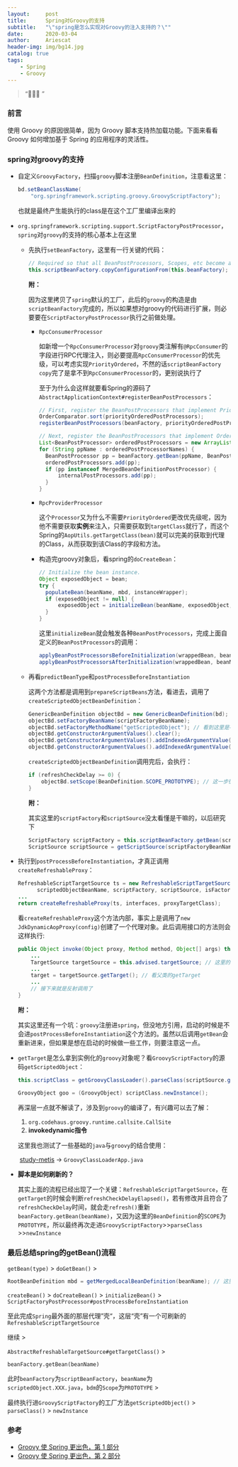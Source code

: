 ```yaml
---
layout:     post
title:      Spring对Groovy的支持
subtitle:   "\"spring是怎么实现对Groovy的注入支持的？\""
date:       2020-03-04
author:     Ariescat
header-img: img/bg14.jpg
catalog: true
tags:
    - Spring
    - Groovy
---
```


> “🙉🙉🙉 ”



### 前言

使用 Groovy 的原因很简单，因为 Groovy 脚本支持热加载功能。下面来看看 Groovy 如何增加基于 Spring 的应用程序的灵活性。



### spring对groovy的支持

- 自定义`GroovyFactory`，扫描`groovy`脚本注册`BeanDefinition`，注意看这里：

  ```java
  bd.setBeanClassName(
      "org.springframework.scripting.groovy.GroovyScriptFactory");
  ```

  也就是最终产生能执行的class是在这个工厂里编译出来的

- `org.springframework.scripting.support.ScriptFactoryPostProcessor`，`spring`对`groovy`的支持的核心基本上在这里

  - 先执行`setBeanFactory`，这里有一行关键的代码：

    ```java
    // Required so that all BeanPostProcessors, Scopes, etc become available.
    this.scriptBeanFactory.copyConfigurationFrom(this.beanFactory);
    ```

    **附：**

    因为这里拷贝了`spring`默认的工厂，此后的`groovy`的构造是由`scriptBeanFactory`完成的，所以如果想对groovy的代码进行扩展，则必要要在`ScriptFactoryPostProcessor`执行之前做处理。

    - `RpcConsumerProcessor`

      如新增一个`RpcConsumerProcessor`对`groovy`类注解有`@RpcConsumer`的字段进行RPC代理注入，则必要提高`RpcConsumerProcessor`的优先级，可以考虑实现`PriorityOrdered`，不然的话`scriptBeanFactory` `copy`完了是拿不到`RpcConsumerProcessor`的，更别说执行了

      至于为什么会这样就要看Spring的源码了`AbstractApplicationContext#registerBeanPostProcessors`：

      ```java
      // First, register the BeanPostProcessors that implement PriorityOrdered.
      OrderComparator.sort(priorityOrderedPostProcessors);
      registerBeanPostProcessors(beanFactory, priorityOrderedPostProcessors); // 所以必须要在下面ScriptFactoryPostProcessor构造之前把自定义的Processors优先注册进去
      
      // Next, register the BeanPostProcessors that implement Ordered.
      List<BeanPostProcessor> orderedPostProcessors = new ArrayList<BeanPostProcessor>();
      for (String ppName : orderedPostProcessorNames) {
      	BeanPostProcessor pp = beanFactory.getBean(ppName, BeanPostProcessor.class); // 这里就会构造ScriptFactoryPostProcessor并调用setBeanFactory
      	orderedPostProcessors.add(pp);
      	if (pp instanceof MergedBeanDefinitionPostProcessor) {
      		internalPostProcessors.add(pp);
      	}
      }
      ```

    - `RpcProviderProcessor`

      这个`Processor`又为什么不需要`PriorityOrdered`更改优先级呢，因为他不需要获取**实例**来注入，只需要获取到`targetClass`就行了，而这个Spring的`AopUtils.getTargetClass(bean)`就可以完美的获取到代理的Class，从而获取到该Class的字段和方法。

      

    - 构造完groovy对象后，看spring的`doCreateBean`：

      ```java
      // Initialize the bean instance.
      Object exposedObject = bean;
      try {
      	populateBean(beanName, mbd, instanceWrapper);
      	if (exposedObject != null) {
      		exposedObject = initializeBean(beanName, exposedObject, mbd);
      	}
      }
      ```

      这里`initializeBean`就会触发各种`BeanPostProcessors`，完成上面自定义的`BeanPostProcessors`的调用：

      ```java
      applyBeanPostProcessorsBeforeInitialization(wrappedBean, beanName);
      applyBeanPostProcessorsAfterInitialization(wrappedBean, beanName);
      ```

    
    
  - 再看`predictBeanType`和`postProcessBeforeInstantiation`

    这两个方法都是调用到`prepareScriptBeans`方法，看进去，调用了`createScriptedObjectBeanDefinition`：

    ```java
    GenericBeanDefinition objectBd = new GenericBeanDefinition(bd); // 传进父bd，也就是一开始我们GroovyFactory构建的bd
    objectBd.setFactoryBeanName(scriptFactoryBeanName);
    objectBd.setFactoryMethodName("getScriptedObject"); // 看到这里是不是就和GroovyScriptFactor对应上啦，之后spring就会走工厂方法把对象构造出来
    objectBd.getConstructorArgumentValues().clear();
    objectBd.getConstructorArgumentValues().addIndexedArgumentValue(0, scriptSource);
    objectBd.getConstructorArgumentValues().addIndexedArgumentValue(1, interfaces);
    ```

      `createScriptedObjectBeanDefinition`调用完后，会执行：

    ```java
    if (refreshCheckDelay >= 0) {
      	objectBd.setScope(BeanDefinition.SCOPE_PROTOTYPE); // 这一步很重要，此后的脚本热替换要用到
    }
    ```

    **附：**

    其实这里的`scriptFactory`和`scriptSource`没太看懂是干嘛的，以后研究下

    ```java
    ScriptFactory scriptFactory = this.scriptBeanFactory.getBean(scriptFactoryBeanName, ScriptFactory.class);
    ScriptSource scriptSource = getScriptSource(scriptFactoryBeanName, scriptFactory.getScriptSourceLocator());
    ```

      

- 执行到`postProcessBeforeInstantiation`，才真正调用`createRefreshableProxy`：

  ```java
  RefreshableScriptTargetSource ts = new RefreshableScriptTargetSource(this.scriptBeanFactory,
  		scriptedObjectBeanName, scriptFactory, scriptSource, isFactoryBean);
  ...
  return createRefreshableProxy(ts, interfaces, proxyTargetClass);
  
  ```
  看`createRefreshableProxy`这个方法内部，事实上是调用了`new JdkDynamicAopProxy(config)`创建了一个代理对象。此后调用接口的方法则会这样执行:
  
  ```java
  public Object invoke(Object proxy, Method method, Object[] args) throws Throwable {
      ...
      TargetSource targetSource = this.advised.targetSource; // 这里的targetSource就是RefreshableScriptTargetSource
      ...
      target = targetSource.getTarget(); // 看父类的getTarget
      ...
      // 接下来就是反射调用了
  }
  
  ```
  
  **附：**
  
  其实这里还有一个坑：`groovy`注册进`spring`，但没地方引用，启动的时候是不会进`postProcessBeforeInstantiation`这个方法的。虽然以后调用`getBean`会重新进来，但如果是想在启动的时候做一些工作，则要注意这一点。
  
  
  
- `getTarget`是怎么拿到实例化的`groovy`对象呢？看`GroovyScriptFactory`的源码`getScriptedObject`：

  ```java
  this.scriptClass = getGroovyClassLoader().parseClass(scriptSource.getScriptAsString(), scriptSource.suggestedClassName()); // 这里面把groovy编译为字节码，并装载进虚拟机
  
  GroovyObject goo = (GroovyObject) scriptClass.newInstance();
  ```

  再深层一点就不解读了，涉及到`groovy`的编译了，有兴趣可以去了解：

    1. `org.codehaus.groovy.runtime.callsite.CallSite`
    2. **invokedynamic指令**

  这里我也测试了一些基础的`java`与`groovy`的结合使用：

  ​	[study-metis](https://github.com/Ariescat/study-metis) -> `GroovyClassLoaderApp.java` 

  

- **脚本是如何刷新的？**

  其实上面的流程已经出现了一个关键：`RefreshableScriptTargetSource`，在`getTarget`的时候会判断`refreshCheckDelayElapsed()`，若有修改并且符合了`refreshCheckDelay`时间，就会走`refresh()`重新`beanFactory.getBean(beanName)`，又因为这里的`BeanDefinition`的`SCOPE`为`PROTOTYPE`，所以最终再次走进`GroovyScriptFactory`>>`parseClass` >>`newInstance`



### 最后总结spring的getBean()流程

`getBean(type)` > `doGetBean()` > 

```java
RootBeanDefinition mbd = getMergedLocalBeanDefinition(beanName); // 这里mbd的beanClassName为GroovyScriptFactory，并且默认为单例
```

`createBean()` > `doCreateBean()` > `initializeBean()` > `ScriptFactoryPostProcessor#postProcessBeforeInstantiation` 

至此完成`Spring`最外面的那层代理”壳“，这层“壳”有一个可刷新的`RefreshableScriptTargetSource`

继续 >

`AbstractRefreshableTargetSource#getTargetClass()` >

`beanFactory.getBean(beanName)`

此时`beanFactory`为`scriptBeanFactory`，`beanName`为`scriptedObject.XXX.java`，`bdm`的`Scope`为`PROTOTYPE` >

最终执行进`GroovyScriptFactory`的工厂方法`getScriptedObject()` > `parseClass()` > `newInstance`



### 参考

-  [Groovy 使 Spring 更出色，第 1 部分](https://www.ibm.com/developerworks/cn/java/j-groovierspring1.html) 
-  [Groovy 使 Spring 更出色，第 2 部分](https://www.ibm.com/developerworks/cn/java/j-groovierspring2.html) 